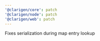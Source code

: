 ```yaml
---
'@clarigen/core': patch
'@clarigen/node': patch
'@clarigen/web': patch
---
```


Fixes serialization during map entry lookup
